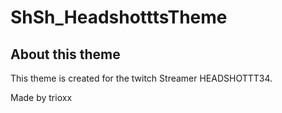 # ShSh_HeadshotttsTheme

## About this theme
This theme is created for the twitch Streamer HEADSHOTTT34.



Made by trioxx
